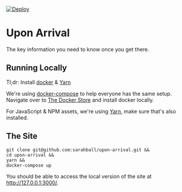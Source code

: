 [![Deploy](https://www.herokucdn.com/deploy/button.svg)](https://heroku.com/deploy)

# Upon Arrival

The key information you need to know once you get there.

## Running Locally

Tl;dr: Install [docker](https://store.docker.com/editions/community/docker-ce-desktop-mac) & [Yarn](https://yarnpkg.com/lang/en/docs/install/#mac-stable)

We're using [docker-compose](https://docs.docker.com/compose/rails/) to help everyone has the same setup. Navigate over to [The Docker Store](https://store.docker.com/editions/community/docker-ce-desktop-mac) and install docker locally.

For JavaScript & NPM assets, we're using [Yarn](https://yarnpkg.com/lang/en/docs/install/#mac-stable), make sure that's also installed.

## The Site

    git clone git@github.com:sarahball/upon-arrival.git &&
    cd upon-arrival &&
    yarn && 
    docker-compose up

You should be able to access the local version of the site at http://127.0.0.1:3000/.
